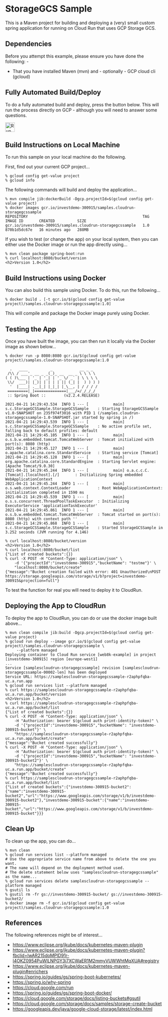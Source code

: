 StorageGCS Sample
=================

This is a Maven project for building and deploying a (very) small custom spring application for running
on Cloud Run that uses GCP Storage GCS.

Dependencies
------------
Before you attempt this example, please ensure you have done the following: -
- That you have installed Maven (mvn) and - optionally - GCP cloud cli (gcloud)

Fully Automated Build/Deploy
----------------------------
To do a fully automated build and deploy, press the button below. This will run the process directly on
GCP - although you will need to answer some questions.

[<img src="https://storage.googleapis.com/cloudrun/button.svg" alt="Run on Google Cloud" height="30">][run_button_auto]

Build Instructions on Local Machine
-----------------------------------
To run this sample on your local machine do the following.

First, find out your current GCP project...

    % gcloud config get-value project 
    % gcloud info
    
The following commands will build and deploy the application...

    % mvn compile jib:dockerBuild -Dgcp.projectId=$(gcloud config get-value project)
    % docker images gcr.io/investdemo-300915/samples.cloudrun-storagegcssample
    REPOSITORY                                                   TAG       IMAGE ID       CREATED          SIZE
    gcr.io/investdemo-300915/samples.cloudrun-storagegcssample   1.0       870b1d5dc67e   16 minutes ago   288MB

If you wish to test (or change the app) on your local system, then you can either use the 
Docker image or run the app directly using...

    % mvn clean package spring-boot:run
    % curl localhost:8080/bucket/version
    <h2>Version 1.0</h2>

Build Instructions using Docker
-------------------------------
You can also build this sample using Docker. To do this, run the following...

    % docker build . [-t gcr.io/$(gcloud config get-value project)/samples.cloudrun-storagegcssample:1.0]

This will compile and package the Docker image purely using Docker.

Testing the App
---------------
Once you have built the image, you can then run it locally via the Docker image as shown
below...

    % docker run -p 8080:8080 gcr.io/$(gcloud config get-value project)/samples.cloudrun-storagegcssample:1.0

      .   ____          _            __ _ _
     /\\ / ___'_ __ _ _(_)_ __  __ _ \ \ \ \
    ( ( )\___ | '_ | '_| | '_ \/ _` | \ \ \ \
     \\/  ___)| |_)| | | | | || (_| |  ) ) ) )
      '  |____| .__|_| |_|_| |_\__, | / / / /
     =========|_|==============|___/=/_/_/_/
     :: Spring Boot ::        (v2.2.4.RELEASE)

    2021-04-21 14:29:43.534  INFO 1 --- [           main] s.c.StorageGCSSample.StorageGCSSample    : Starting StorageGCSSample v1.0-SNAPSHOT on 235f974f3016 with PID 1 (/samples.cloudrun-storagegcssample-1.0-SNAPSHOT.jar started by spring in /)
    2021-04-21 14:29:43.539  INFO 1 --- [           main] s.c.StorageGCSSample.StorageGCSSample    : No active profile set, falling back to default profiles: default
    2021-04-21 14:29:45.105  INFO 1 --- [           main] o.s.b.w.embedded.tomcat.TomcatWebServer  : Tomcat initialized with port(s): 8080 (http)
    2021-04-21 14:29:45.127  INFO 1 --- [           main] o.apache.catalina.core.StandardService   : Starting service [Tomcat]
    2021-04-21 14:29:45.128  INFO 1 --- [           main] org.apache.catalina.core.StandardEngine  : Starting Servlet engine: [Apache Tomcat/9.0.30]
    2021-04-21 14:29:45.244  INFO 1 --- [           main] o.a.c.c.C.[Tomcat].[localhost].[/]       : Initializing Spring embedded WebApplicationContext
    2021-04-21 14:29:45.244  INFO 1 --- [           main] o.s.web.context.ContextLoader            : Root WebApplicationContext: initialization completed in 1590 ms
    2021-04-21 14:29:45.539  INFO 1 --- [           main] o.s.s.concurrent.ThreadPoolTaskExecutor  : Initializing ExecutorService 'applicationTaskExecutor'
    2021-04-21 14:29:45.861  INFO 1 --- [           main] o.s.b.w.embedded.tomcat.TomcatWebServer  : Tomcat started on port(s): 8080 (http) with context path ''
    2021-04-21 14:29:45.868  INFO 1 --- [           main] s.c.StorageGCSSample.StorageGCSSample    : Started StorageGCSSample in 3.252 seconds (JVM running for 4.146)

    % curl localhost:8080/bucket/version
    <h2>Version 1.0</h2>
    % curl localhost:8080/bucket/list
    {"List of created buckets":{}} 
    % curl -X POST -H "Content-Type: application/json" \
        -d '{"projectId":"investdemo-300915","bucketName": "testme"}' \
        "localhost:8080/bucket/create"
    {"message":"Bucket creation failed with error: 401 Unauthorized\nPOST https://storage.googleapis.com/storage/v1/b?project=investdemo-300915&projection=full"}

To test the function for real you will need to deploy it to CloudRun.

Deploying the App to CloudRun
-----------------------------
To deploy the app to CloudRun, you can do or use the docker image built above...

    % mvn clean compile jib:build -Dgcp.projectId=$(gcloud config get-value project)
    % gcloud run deploy --image gcr.io/$(gcloud config get-value project)/samples.cloudrun-storagegcssample \
         --platform managed
    Deploying container to Cloud Run service [web8k-example] in project [investdemo-300915] region [europe-west1]
    ... 
    Service [samplescloudrun-storagegcssample] revision [samplescloudrun-storagegcssample-00002-len] has been deployed 
    Service URL: https://samplescloudrun-storagegcssample-r2aphpfqba-uc.a.run.app
    % gcloud run services list --platform managed
    % curl https://samplescloudrun-storagegcssample-r2aphpfqba-uc.a.run.app/bucket/version
    <h2>Version 1.0</h2>
    % curl https://samplescloudrun-storagegcssample-r2aphpfqba-uc.a.run.app/bucket/list
    {"List of created buckets":{}} 
    % curl -X POST -H "Content-Type: application/json" \
        -H "Authorization: bearer $(gcloud auth print-identity-token)" \
        -d '{"projectId":"investdemo-300915","bucketName": "investdemo-300915-bucket"}' \
        "https://samplescloudrun-storagegcssample-r2aphpfqba-uc.a.run.app/bucket/create"
    {"message":"Bucket created successfully"}
    % curl -X POST -H "Content-Type: application/json" \
        -H "Authorization: bearer $(gcloud auth print-identity-token)" \
        -d '{"projectId":"investdemo-300915","bucketName": "investdemo-300915-bucket2"}' \
        "https://samplescloudrun-storagegcssample-r2aphpfqba-uc.a.run.app/bucket/create"
    {"message":"Bucket created successfully"}
    % curl https://samplescloudrun-storagegcssample-r2aphpfqba-uc.a.run.app/bucket/list
    {"List of created buckets":{"investdemo-300915-bucket2":{"name":"investdemo-300915-bucket2","url":"https://www.googleapis.com/storage/v1/b/investdemo-300915-bucket2"},"investdemo-300915-bucket":{"name":"investdemo-300915-bucket","url":"https://www.googleapis.com/storage/v1/b/investdemo-300915-bucket"}}}

Clean Up
--------
To clean up the app, you can do...

    % mvn clean 
    % gcloud run services list --platform managed
    # Use the appropriate service name from above to delete the one you want.
    # The name will depend on the deployment method used.
    # The delete statement below uses "samplescloudrun-storagegcssample" as the name...
    % gcloud run services delete samplescloudrun-storagegcssample --platform managed
    % gsutil ls
    % gsutil rm -fr gs://investdemo-300915-bucket/ gs://investdemo-300915-bucket2/
    % docker image rm -f gcr.io/$(gcloud config get-value project)/samples.cloudrun-storagegcssample:1.0 

References
----------
The following references might be of interest...
- https://www.eclipse.org/jkube/docs/kubernetes-maven-plugin
- https://www.eclipse.org/jkube/docs/kubernetes-maven-plugin?fbclid=IwAR215doMPlD91r-l4OKZ0954PuWILNPGY3i7XCWaER1M2mmyVUWWhtMqXUA#registry
- https://www.eclipse.org/jkube/docs/kubernetes-maven-plugin#enrichers
- https://spring.io/guides/gs/spring-boot-kubernetes/
- https://spring.io/why-spring
- https://cloud.google.com/run
- https://spring.io/guides/gs/spring-boot-docker/
- https://cloud.google.com/storage/docs/listing-buckets#gsutil
- https://cloud.google.com/storage/docs/samples/storage-create-bucket
- https://googleapis.dev/java/google-cloud-storage/latest/index.html


[run_button_auto]: https://deploy.cloud.run/?git_repo=https://github.com/tpayne/CloudRun&dir=samples/StorageGCSSample
